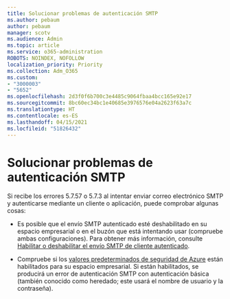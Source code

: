 ```yaml
---
title: Solucionar problemas de autenticación SMTP
ms.author: pebaum
author: pebaum
manager: scotv
ms.audience: Admin
ms.topic: article
ms.service: o365-administration
ROBOTS: NOINDEX, NOFOLLOW
localization_priority: Priority
ms.collection: Adm_O365
ms.custom:
- "3000003"
- "5652"
ms.openlocfilehash: 2d3f0f6b700c3e4485c9064fbaa4bcc165e92e17
ms.sourcegitcommit: 8bc60ec34bc1e40685e3976576e04a2623f63a7c
ms.translationtype: HT
ms.contentlocale: es-ES
ms.lasthandoff: 04/15/2021
ms.locfileid: "51826432"
---
```

# <a name="solving-smtp-authentication-issues"></a>Solucionar problemas de autenticación SMTP

Si recibe los errores 5.7.57 o 5.7.3 al intentar enviar correo electrónico SMTP y autenticarse mediante un cliente o aplicación, puede comprobar algunas cosas:

- Es posible que el envío SMTP autenticado esté deshabilitado en su espacio empresarial o en el buzón que está intentando usar (compruebe ambas configuraciones). Para obtener más información, consulte [Habilitar o deshabilitar el envío SMTP de cliente autenticado](https://docs.microsoft.com/exchange/clients-and-mobile-in-exchange-online/authenticated-client-smtp-submission).

- Compruebe si los [valores predeterminados de seguridad de Azure](https://docs.microsoft.com/azure/active-directory/fundamentals/concept-fundamentals-security-defaults) están habilitados para su espacio empresarial. Si están habilitados, se producirá un error de autenticación SMTP con autenticación básica (también conocido como heredado; este usará el nombre de usuario y la contraseña).
